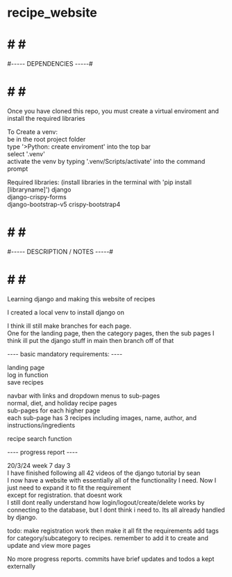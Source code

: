 # recipe_website  
# #                    # #  
#----- DEPENDENCIES -----#  
# #                    # #  

Once you have cloned this repo, you must create a virtual enviroment and install the required libraries  

To Create a venv:  
be in the root project folder  
type '>Python: create enviroment' into the top bar  
select '.venv'  
activate the venv by typing '.venv/Scripts/activate' into the command prompt  


Required libraries: (install libraries in the terminal with 'pip install [libraryname]')
django  
django-crispy-forms  
django-bootstrap-v5
crispy-bootstrap4  



# #                           # #  
#----- DESCRIPTION / NOTES -----#  
# #                           # #  


Learning django and making this website of recipes  
  
I created a local venv to install django on

I think ill still make branches for each page.  
One for the landing page, then the category pages, then the sub pages
I think ill put the django stuff in main then branch off of that

---- basic mandatory requirements: ----  

landing page  
log in function  
save recipes  
  
navbar with links and dropdown menus to sub-pages  
normal, diet, and holiday recipe pages  
sub-pages for each higher page  
each sub-page has 3 recipes including images, name, author, and instructions/ingredients  
  
recipe search function  


---- progress report ----  

20/3/24 week 7 day 3  
I have finished following all 42 videos of the django tutorial by sean  
I now have a website with essentially all of the functionality I need. Now I just need to expand it to fit the requirement  
except for registration. that doesnt work  
I still dont really understand how login/logout/create/delete works by connecting to the database, but I dont think i need to. Its all already handled by django.

todo: make registration work then make it all fit the requirements
add tags for category/subcategory to recipes. remember to add it to create and update and view
more pages  



No more progress reports. commits have brief updates and todos a kept externally